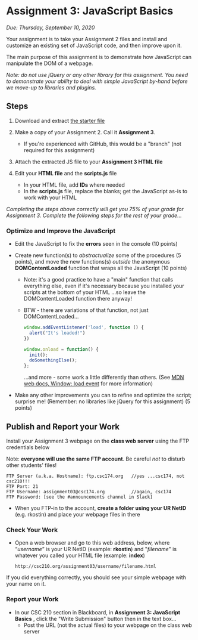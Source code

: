 # Assignment 3: JavaScript Basics

*Due: Thursday, September 10, 2020* 

Your assignment is to take your Assignment 2 files and install and customize an existing set of JavaScript code, and then improve upon it.

The main purpose of this assignment is to demonstrate how JavaScript can manipulate the DOM of a webpage.

*Note: do not use jQuery or any other library for this assignment.  You need to demonstrate your ability to deal with simple JavaScript by-hand before we move-up to libraries and plugins.*

## Steps


1. Download and extract [the starter file](scripts.zip)
2. Make a copy of your Assignment 2.  Call it **Assignment 3**.
   - If you're experienced with GitHub, this would be a "branch" (not required for this assignment)
3. Attach the extracted JS file to your **Assignment 3 HTML file**
4. Edit your **HTML file** and the **scripts.js** file

   - In your HTML file, add **IDs** where needed
   - In the **scripts.js** file, replace the blanks; get the JavaScript as-is to work with your HTML

*Completing the steps above correctly will get you 75% of your grade for Assignment 3.  Complete the following steps for the rest of your grade...*

### Optimize and Improve the JavaScript

- Edit the JavaScript to fix the **errors** seen in the console (10 points)

- Create new function(s) to *abstractualize* some of the procedures (5 points), and move the new functions(s) *outside* the anonymous **DOMContentLoaded** function that wraps all the JavaScript (10 points)

  - Note: it's a good practice to have a "main" function that calls everything else, even if it's necessary because you installed your scripts at the bottom of your HTML ...so leave the DOMContentLoaded function there anyway!

  - BTW - there are variations of that function, not just DOMContentLoaded...

    ```js
    window.addEventListener('load', function () {
      alert("It's loaded!")
    })
    ```
    
    ```js
    window.onload = function() {
      init();
      doSomethingElse();
    };
    ```
    
    ...and more - some work a little differently than others.  (See [MDN web docs, Window: load event](https://developer.mozilla.org/en-US/docs/Web/API/Window/load_event) for more information)

- Make any other improvements you can to refine and optimize the script; surprise me!  (Remember: no libraries like jQuery for this assignment) (5 points)

## Publish and Report your Work

Install your Assignment 3 webpage on the **class web server** using the FTP credentials below

Note: **everyone will use the same FTP account**. Be careful *not* to disturb other students' files!

```
FTP Server (a.k.a. Hostname): ftp.csc174.org   //yes ...csc174, not csc210!!!
FTP Port: 21
FTP Username: assignment03@csc174.org          //again, csc174
FTP Password: [see the #announcements channel in Slack]
```

- When you FTP-in to the account, **create a folder using your UR NetID** (e.g. rkostin) and place your webpage files in there

### Check Your Work

- Open a web browser and go to this web address, below, where “*username*” is your UR NetID  (example: **rkostin**) and "*filename*" is whatever you called your HTML file (example: **index**)

  `http://csc210.org/assignment03/username/filename.html`

If you did everything correctly, you should see your simple webpage with your name on it. 

### Report your Work

- In our CSC 210 section in Blackboard, in **Assignment 3: JavaScript Basics** , click the "Write Submission" button then in the text box...
  - Post the URL (not the actual files) to your webpage on the class web server 